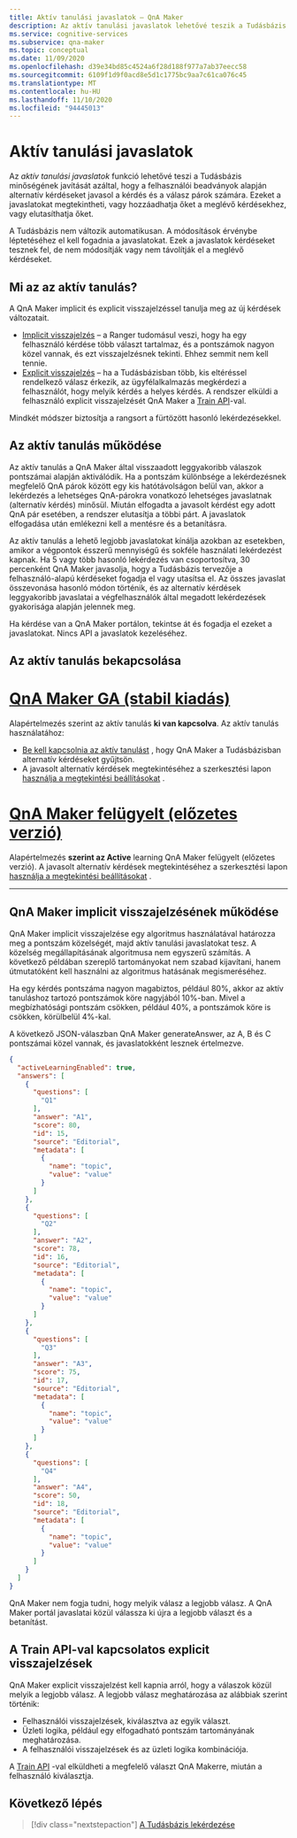 ```yaml
---
title: Aktív tanulási javaslatok – QnA Maker
description: Az aktív tanulási javaslatok lehetővé teszik a Tudásbázis minőségének javítását azáltal, hogy a felhasználói beadványok alapján alternatív kérdéseket javasolnak a kérdés és a válasz párok számára.
ms.service: cognitive-services
ms.subservice: qna-maker
ms.topic: conceptual
ms.date: 11/09/2020
ms.openlocfilehash: d39e34bd85c4524a6f28d188f977a7ab37eecc58
ms.sourcegitcommit: 6109f1d9f0acd8e5d1c1775bc9aa7c61ca076c45
ms.translationtype: MT
ms.contentlocale: hu-HU
ms.lasthandoff: 11/10/2020
ms.locfileid: "94445013"
---
```

# <a name="active-learning-suggestions"></a>Aktív tanulási javaslatok

Az _aktív tanulási javaslatok_ funkció lehetővé teszi a Tudásbázis minőségének javítását azáltal, hogy a felhasználói beadványok alapján alternatív kérdéseket javasol a kérdés és a válasz párok számára. Ezeket a javaslatokat megtekintheti, vagy hozzáadhatja őket a meglévő kérdésekhez, vagy elutasíthatja őket.

A Tudásbázis nem változik automatikusan. A módosítások érvénybe léptetéséhez el kell fogadnia a javaslatokat. Ezek a javaslatok kérdéseket tesznek fel, de nem módosítják vagy nem távolítják el a meglévő kérdéseket.

## <a name="what-is-active-learning"></a>Mi az az aktív tanulás?

A QnA Maker implicit és explicit visszajelzéssel tanulja meg az új kérdések változatait.

* [Implicit visszajelzés](#how-qna-makers-implicit-feedback-works) – a Ranger tudomásul veszi, hogy ha egy felhasználó kérdése több választ tartalmaz, és a pontszámok nagyon közel vannak, és ezt visszajelzésnek tekinti. Ehhez semmit nem kell tennie.
* [Explicit visszajelzés](#how-you-give-explicit-feedback-with-the-train-api) – ha a Tudásbázisban több, kis eltéréssel rendelkező válasz érkezik, az ügyfélalkalmazás megkérdezi a felhasználót, hogy melyik kérdés a helyes kérdés. A rendszer elküldi a felhasználó explicit visszajelzését QnA Maker a [Train API](../How-to/improve-knowledge-base.md#train-api)-val.

Mindkét módszer biztosítja a rangsort a fürtözött hasonló lekérdezésekkel.

## <a name="how-active-learning-works"></a>Az aktív tanulás működése

Az aktív tanulás a QnA Maker által visszaadott leggyakoribb válaszok pontszámai alapján aktiválódik. Ha a pontszám különbsége a lekérdezésnek megfelelő QnA párok között egy kis hatótávolságon belül van, akkor a lekérdezés a lehetséges QnA-párokra vonatkozó lehetséges javaslatnak (alternatív kérdés) minősül. Miután elfogadta a javasolt kérdést egy adott QnA pár esetében, a rendszer elutasítja a többi párt. A javaslatok elfogadása után emlékezni kell a mentésre és a betanításra.

Az aktív tanulás a lehető legjobb javaslatokat kínálja azokban az esetekben, amikor a végpontok ésszerű mennyiségű és sokféle használati lekérdezést kapnak. Ha 5 vagy több hasonló lekérdezés van csoportosítva, 30 percenként QnA Maker javasolja, hogy a Tudásbázis tervezője a felhasználó-alapú kérdéseket fogadja el vagy utasítsa el. Az összes javaslat összevonása hasonló módon történik, és az alternatív kérdések leggyakoribb javaslatai a végfelhasználók által megadott lekérdezések gyakorisága alapján jelennek meg.

Ha kérdése van a QnA Maker portálon, tekintse át és fogadja el ezeket a javaslatokat. Nincs API a javaslatok kezeléséhez.

## <a name="turn-on-active-learning"></a>Az aktív tanulás bekapcsolása

# <a name="qna-maker-ga-stable-release"></a>[QnA Maker GA (stabil kiadás)](#tab/v1)

Alapértelmezés szerint az aktív tanulás **ki van kapcsolva**.
Az aktív tanulás használatához:
* [Be kell kapcsolnia az aktív tanulást](../How-To/use-active-learning.md#turn-on-active-learning-for-alternate-questions) , hogy QnA Maker a Tudásbázisban alternatív kérdéseket gyűjtsön.
* A javasolt alternatív kérdések megtekintéséhez a szerkesztési lapon [használja a megtekintési beállításokat](../How-To/improve-knowledge-base.md#view-suggested-questions) .

# <a name="qna-maker-managed-preview-release"></a>[QnA Maker felügyelt (előzetes verzió)](#tab/v2)

Alapértelmezés **szerint az Active** learning QnA Maker felügyelt (előzetes verzió). A javasolt alternatív kérdések megtekintéséhez a szerkesztési lapon [használja a megtekintési beállításokat](../How-To/improve-knowledge-base.md#view-suggested-questions) .

---

## <a name="how-qna-makers-implicit-feedback-works"></a>QnA Maker implicit visszajelzésének működése

QnA Maker implicit visszajelzése egy algoritmus használatával határozza meg a pontszám közelségét, majd aktív tanulási javaslatokat tesz. A közelség megállapításának algoritmusa nem egyszerű számítás. A következő példában szereplő tartományokat nem szabad kijavítani, hanem útmutatóként kell használni az algoritmus hatásának megismeréséhez.

Ha egy kérdés pontszáma nagyon magabiztos, például 80%, akkor az aktív tanuláshoz tartozó pontszámok köre nagyjából 10%-ban. Mivel a megbízhatósági pontszám csökken, például 40%, a pontszámok köre is csökken, körülbelül 4%-kal.

A következő JSON-válaszban QnA Maker generateAnswer, az A, B és C pontszámai közel vannak, és javaslatokként lesznek értelmezve.

```json
{
  "activeLearningEnabled": true,
  "answers": [
    {
      "questions": [
        "Q1"
      ],
      "answer": "A1",
      "score": 80,
      "id": 15,
      "source": "Editorial",
      "metadata": [
        {
          "name": "topic",
          "value": "value"
        }
      ]
    },
    {
      "questions": [
        "Q2"
      ],
      "answer": "A2",
      "score": 78,
      "id": 16,
      "source": "Editorial",
      "metadata": [
        {
          "name": "topic",
          "value": "value"
        }
      ]
    },
    {
      "questions": [
        "Q3"
      ],
      "answer": "A3",
      "score": 75,
      "id": 17,
      "source": "Editorial",
      "metadata": [
        {
          "name": "topic",
          "value": "value"
        }
      ]
    },
    {
      "questions": [
        "Q4"
      ],
      "answer": "A4",
      "score": 50,
      "id": 18,
      "source": "Editorial",
      "metadata": [
        {
          "name": "topic",
          "value": "value"
        }
      ]
    }
  ]
}
```

QnA Maker nem fogja tudni, hogy melyik válasz a legjobb válasz. A QnA Maker portál javaslatai közül válassza ki újra a legjobb választ és a betanítást.


## <a name="how-you-give-explicit-feedback-with-the-train-api"></a>A Train API-val kapcsolatos explicit visszajelzések

QnA Maker explicit visszajelzést kell kapnia arról, hogy a válaszok közül melyik a legjobb válasz. A legjobb válasz meghatározása az alábbiak szerint történik:

* Felhasználói visszajelzések, kiválasztva az egyik választ.
* Üzleti logika, például egy elfogadható pontszám tartományának meghatározása.
* A felhasználói visszajelzések és az üzleti logika kombinációja.

A [Train API](https://docs.microsoft.com/rest/api/cognitiveservices/qnamaker4.0/runtime/train) -val elküldheti a megfelelő választ QnA Makerre, miután a felhasználó kiválasztja.

## <a name="next-step"></a>Következő lépés

> [!div class="nextstepaction"]
> [A Tudásbázis lekérdezése](query-knowledge-base.md)
